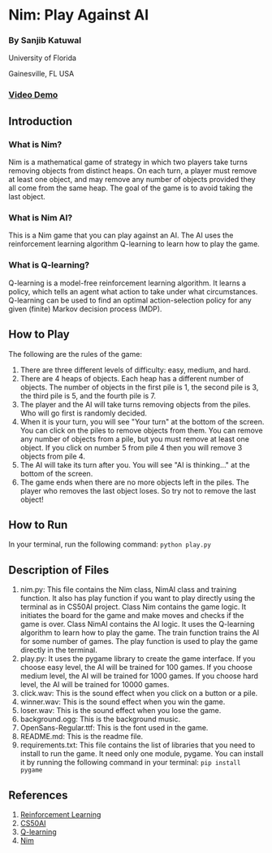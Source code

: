# Nim: Play Against AI

### By Sanjib Katuwal
University of Florida

Gainesville, FL
USA

### [Video Demo](https://youtu.be/ybxPolsjZ6Q)
## Introduction

### What is Nim?
Nim is a mathematical game of strategy in which two players take turns removing objects from distinct heaps. On each turn, a player must remove at least one object, and may remove any number of objects provided they all come from the same heap. The goal of the game is to avoid taking the last object. 

### What is Nim AI?
This is a Nim game that you can play against an AI. The AI uses the reinforcement learning algorithm Q-learning to learn how to play the game.

### What is Q-learning?
Q-learning is a model-free reinforcement learning algorithm. It learns a policy, which tells an agent what action to take under what circumstances. Q-learning can be used to find an optimal action-selection policy for any given (finite) Markov decision process (MDP).

## How to Play
The following are the rules of the game:
1. There are three different levels of difficulty: easy, medium, and hard.
2. There are 4 heaps of objects. Each heap has a different number of objects. The number of objects in the first pile is 1, the second pile is 3, the third pile is 5, and the fourth pile is 7.
3. The player and the AI will take turns removing objects from the piles. Who will go first is randomly decided.
4. When it is your turn, you will see "Your turn" at the bottom of the screen. You can click on the piles to remove objects from them. You can remove any number of objects from a pile, but you must remove at least one object. If you click on number 5 from pile 4 then you will remove 3 objects from pile 4.
6. The AI will take its turn after you. You will see "AI is thinking..." at the bottom of the screen.
7. The game ends when there are no more objects left in the piles. The player who removes the last object loses. So try not to remove the last object!

## How to Run
In your terminal, run the following command:
```python play.py```

## Description of Files
1. nim.py: This file contains the Nim class, NimAI class and training function. It also has play function if you want to play directly using the terminal as in CS50AI project. Class Nim contains the game logic. It initiates the board for the game and make moves and checks if the game is over. Class NimAI contains the AI logic. It uses the Q-learning algorithm to learn how to play the game. The train function trains the AI for some number of games. The play function is used to play the game directly in the terminal.
2. play.py: It uses the pygame library to create the game interface. If you choose easy level, the AI will be trained for 100 games. If you choose medium level, the AI will be trained for 1000 games. If you choose hard level, the AI will be trained for 10000 games. 
3. click.wav: This is the sound effect when you click on a button or a pile.
4. winner.wav: This is the sound effect when you win the game.
5. loser.wav: This is the sound effect when you lose the game.
6. background.ogg: This is the background music.
7. OpenSans-Regular.ttf: This is the font used in the game.
8. README.md: This is the readme file.
9. requirements.txt: This file contains the list of libraries that you need to install to run the game. It need only one module, pygame. You can install it by running the following command in your terminal: ```pip install pygame```

## References
1. [Reinforcement Learning](https://en.wikipedia.org/wiki/Reinforcement_learning)
2. [CS50AI](https://cs50.harvard.edu/ai/2020)
3. [Q-learning](https://en.wikipedia.org/wiki/Q-learning)
4. [Nim](https://en.wikipedia.org/wiki/Nim)